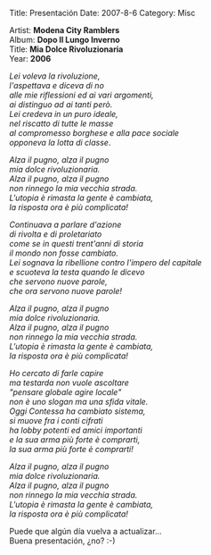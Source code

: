 Title: Presentación
Date: 2007-8-6
Category: Misc

Artist: **Modena City Ramblers**  
Album: **Dopo Il Lungo Inverno**  
Title: **Mia Dolce Rivoluzionaria**  
Year: **2006**

*Lei voleva la rivoluzione,  
l'aspettava e diceva di no  
alle mie riflessioni ed ai vari argomenti,  
ai distinguo ad ai tanti però.  
Lei credeva in un puro ideale,  
nel riscatto di tutte le masse  
al compromesso borghese e alla pace sociale  
opponeva la lotta di classe*.

*Alza il pugno, alza il pugno*  
*mia dolce rivoluzionaria.  
Alza il pugno, alza il pugno  
non rinnego la mia vecchia strada.  
L'utopia è rimasta la gente è cambiata,  
la risposta ora è più complicata!*

*Continuava a parlare d'azione  
di rivolta e di proletariato  
come se in questi trent'anni di storia  
il mondo non fosse cambiato.  
Lei sognava la ribellione contro l'impero del capitale  
e scuoteva la testa quando le dicevo  
che servono nuove parole,  
che ora servono nuove parole!*

*Alza il pugno, alza il pugno  
mia dolce rivoluzionaria.  
Alza il pugno, alza il pugno  
non rinnego la mia vecchia strada.  
L'utopia è rimasta la gente è cambiata,  
la risposta ora è più complicata!*

*Ho cercato di farle capire  
ma testarda non vuole ascoltare  
"pensare globale agire locale"  
non è uno slogan ma una sfida vitale.  
Oggi Contessa ha cambiato sistema,  
si muove fra i conti cifrati  
ha lobby potenti ed amici importanti  
e la sua arma più forte è comprarti,  
la sua arma più forte è comprarti!*

*Alza il pugno, alza il pugno  
mia dolce rivoluzionaria.  
Alza il pugno, alza il pugno  
non rinnego la mia vecchia strada.  
L'utopia è rimasta la gente è cambiata,  
la risposta ora è più complicata!*

Puede que algún día vuelva a actualizar...  
Buena presentación, ¿no? :-)
